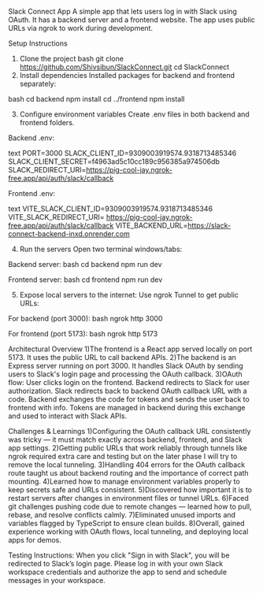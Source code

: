 Slack Connect App
A simple app that lets users log in with Slack using OAuth. It has a backend server and a frontend website. The app uses public URLs via ngrok to work during development.

Setup Instructions
1. Clone the project
bash
git clone https://github.com/Shivsibun/SlackConnect.git
cd SlackConnect
2. Install dependencies
Installed packages for backend and frontend separately:

bash
cd backend
npm install
cd ../frontend
npm install

3. Configure environment variables
Create .env files in both backend and frontend folders.

Backend .env:

text
PORT=3000
SLACK_CLIENT_ID=9309003919574.9318713485346
SLACK_CLIENT_SECRET=f4963ad5c10cc189c956385a974506db
SLACK_REDIRECT_URI=https://pig-cool-jay.ngrok-free.app/api/auth/slack/callback

Frontend .env:

text
VITE_SLACK_CLIENT_ID=9309003919574.9318713485346
VITE_SLACK_REDIRECT_URI= https://pig-cool-jay.ngrok-free.app/api/auth/slack/callback
VITE_BACKEND_URL=https://slack-connect-backend-inxd.onrender.com

4. Run the servers
Open two terminal windows/tabs:

Backend server:
bash
cd backend
npm run dev

Frontend server:
bash
cd frontend
npm run dev

5. Expose local servers to the internet:
Use ngrok  Tunnel to get public URLs:

For backend (port 3000):
bash
ngrok http 3000

For frontend (port 5173):
bash
ngrok http 5173


Architectural Overview
1)The frontend is a React app served locally on port 5173. It uses the public URL to call backend APIs.
2)The backend is an Express server running on port 3000. It handles Slack OAuth by sending users to Slack's login page and processing the OAuth callback.
3)OAuth flow:
User clicks login on the frontend.
Backend redirects to Slack for user authorization.
Slack redirects back to backend OAuth callback URL with a code.
Backend exchanges the code for tokens and sends the user back to frontend with info.
Tokens are managed in backend during this exchange and used to interact with Slack APIs.

Challenges & Learnings
1)Configuring the OAuth callback URL consistently was tricky — it must match exactly across backend, frontend, and Slack app settings.
2)Getting public URLs that work reliably through tunnels like ngrok required extra care and testing but on the later phase I will try to remove the local tunneling.
3)Handling 404 errors for the OAuth callback route taught us about backend routing and the importance of correct path mounting.
4)Learned how to manage environment variables properly to keep secrets safe and URLs consistent.
5)Discovered how important it is to restart servers after changes in environment files or tunnel URLs.
6)Faced git challenges pushing code due to remote changes — learned how to pull, rebase, and resolve conflicts calmly.
7)Eliminated unused imports and variables flagged by TypeScript to ensure clean builds.
8)Overall, gained experience working with OAuth flows, local tunneling, and deploying local apps for demos.

Testing Instructions:
When you click "Sign in with Slack", you will be redirected to Slack’s login page.
Please log in with your own Slack workspace credentials and authorize the app to send and schedule messages in your workspace.
